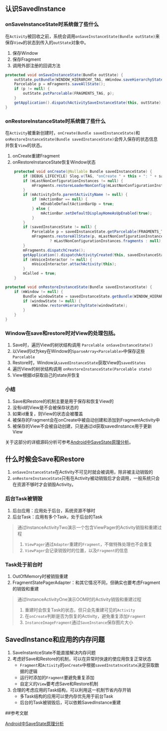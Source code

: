 ## 认识SavedInstance

### onSaveInstanceState时系统做了些什么

在`Activity`被回收之前，系统会调用`onSaveInstanceState(Bundle outState)`来保存`View`的状态到传入的`outState`对象中。

1. 保存Window
2. 保存Fragment
3. 调用外部注册的回调方法

```Java
protected void onSaveInstanceState(Bundle outState) {
    outState.putBundle(WINDOW_HIERARCHY_TAG, mWindow.saveHierarchyState());
    Parcelable p = mFragments.saveAllState();
    if (p != null) {
        outState.putParcelable(FRAGMENTS_TAG, p);
    }
    getApplication().dispatchActivitySaveInstanceState(this, outState);
}
```

### onRestoreInstanceState时系统做了些什么

在`Activity`被重新创建时，`onCreate(Bundle savedInstanceState)`和`onRestoreInstanceState(Bundle savedInstanceState)`会传入保存的状态信息并恢复`View`的状态。

1. onCreate重建Fragment
2. onRestoreInstanceState恢复Window状态

```Java
    protected void onCreate(@Nullable Bundle savedInstanceState) {
        if (DEBUG_LIFECYCLE) Slog.v(TAG, "onCreate " + this + ": " + savedInstanceState);
        if (mLastNonConfigurationInstances != null) {
            mFragments.restoreLoaderNonConfig(mLastNonConfigurationInstances.loaders);
        }
        if (mActivityInfo.parentActivityName != null) {
            if (mActionBar == null) {
                mEnableDefaultActionBarUp = true;
            } else {
                mActionBar.setDefaultDisplayHomeAsUpEnabled(true);
            }
        }
        if (savedInstanceState != null) {
            Parcelable p = savedInstanceState.getParcelable(FRAGMENTS_TAG);
            mFragments.restoreAllState(p, mLastNonConfigurationInstances != null
                    ? mLastNonConfigurationInstances.fragments : null);
        }
        mFragments.dispatchCreate();
        getApplication().dispatchActivityCreated(this, savedInstanceState);
        if (mVoiceInteractor != null) {
            mVoiceInteractor.attachActivity(this);
        }
        mCalled = true;
    }
```

```Java
protected void onRestoreInstanceState(Bundle savedInstanceState) {
    if (mWindow != null) {
        Bundle windowState = savedInstanceState.getBundle(WINDOW_HIERARCHY_TAG);
        if (windowState != null) {
            mWindow.restoreHierarchyState(windowState);
        }
    }
}
```

### Window在save和restore时对View的处理包括。

1. Save时，遍历View的树状结构调用 `Parcelable onSaveInstanceState()`
2. 以View的id为key在Window的`SparseArray<Parcelable>`中保存这些 `Parcelable`
3. Restore时，Window从`savedInstanceState`获取View的`savedStates`
4. 遍历View的树状结构调用 `onRestoreInstanceState(Parcelable state)`
5. View根据id获取自己的state并恢复

### 小结

1. Save和Restore的机制主要是用于保存和恢复View的
2. 没有id的View是不会被保存状态的
3. 如果id重复，则View的状态会被覆盖
4. 被保存的Fragment会在onCreate中被自动创建和添加到FragmentActivity中
5. 被保存的View不会被自动创建，只是通过id获取savedInstance用于更新View

关于这部分的详细源码分析可参考[Android中SaveState原理分析](http://www.jianshu.com/p/520e6b47c57b)。

## 什么时候会Save和Restore

1. `onSaveInstanceState`在Activity不可见时就会被调用，除非被主动销毁的
2. `onRestoreInstanceState`只有在Activity被动销毁后才会调用，一般系统只会在资源不够时才会销毁Activity。

### 后台Task被销毁
1. 后台应用：应用处于后台，系统资源不够时
2. 后台Task：应用有多个Task，处于后台的Task

>通过InstanceActivityTwo演示一个包含ViewPager的Activity销毁和重建过程
>
>1. `ViewPager`通过`Adapter`重建的`Fragment`，不做特殊处理也不会重复
>2. `ViewPager`会记录销毁时的位置，以及`Fragment`的信息

### Task处于前台时

1. OutOfMemory时被销毁重建
2. FragmentStatePagerAdapter：和其它情况不同，但确实也要考虑Fragment的销毁和重建

>通过InstanceActivityOne演示OOM时的Activity销毁和重建过程
>
>1. 重建时会恢复Task的状态，但只会先重建可见的`Activity`
>2. 在`onCreate`判断是否为恢复的Activity，避免重复添加`Fragment`
>3. `InstanceImageFragment`通过`SaveInstance`保存图片大小

## SavedInstance和应用的内存问题

1. SaveInstantceState不能直接解决内存问题
2. 考虑好Save和Restore的机制，可以在异常时快速的使应用恢复正常状态
   * `Fragment`和`Activity`的`onCreate`中根据`savedInstatnceState`决定获取数据的逻辑
   * 运行时添加的`Fragment`要避免重复添加
   * 自定义的`View`要考虑Save和Restore机制
3. 合理的考虑应用的Task结构，可以利用这一机制节省内存开销
   * 多Task结构的应用可以使内存优先用于前台Task
   * 后台的Task被销毁后，可以依赖SavedInstance重建

##参考文献

[Android中SaveState原理分析](http://www.jianshu.com/p/520e6b47c57b)